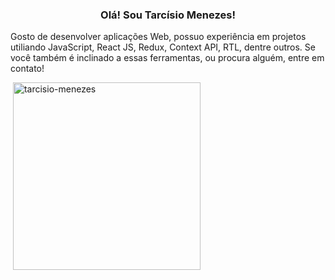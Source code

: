 <h3 align="center"> Olá! Sou Tarcísio Menezes! </h3>
<p align="left"> Gosto de desenvolver aplicações Web, possuo experiência em projetos utiliando JavaScript, React JS, Redux, Context API, RTL, dentre outros. Se você também é inclinado a essas ferramentas, ou procura alguém, entre em contato! </p>

<p>&nbsp;<img align="center" src="https://github-readme-stats.vercel.app/api?username=tarcisio-menezes&show_icons=true&locale=en" alt="tarcisio-menezes" width="300"/></p>
